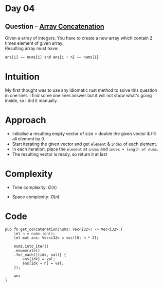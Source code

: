 # Day 04

## Question - [Array Concatenation](https://leetcode.com/problems/concatenation-of-array)

Given a array of integers, You have to create a new array which contain 2 times element of given array.  
Resulting array must have:

```rust
ans[i] == nums[i] and ans[i + n] == nums[i]
```

# Intuition

My first thought was to use any idiomatic rust method to solve this question in one liner. I find some one liner answer but it will not show what's going inside, so i did it manually.

# Approach

- Initialise a resulting empty vector of size = double the given vector & fill all element by 0.
- Start iterating the given vector and get `element` & `index` of each element.
- In each iteration, place the `element` at `index` and `index + length of nums`.
- The resulting vector is ready, so return it at last

# Complexity

- Time complexity: $O(n)$

- Space complexity: $O(n)$

# Code

```
pub fn get_concatenation(nums: Vec<i32>) -> Vec<i32> {
    let n = nums.len();
    let mut ans: Vec<i32> = vec![0; n * 2];

    nums.into_iter()
    .enumerate()
    .for_each(|(idx, val)| {
        ans[idx] = val;
        ans[idx + n] = val;
    });

    ans
}
```

